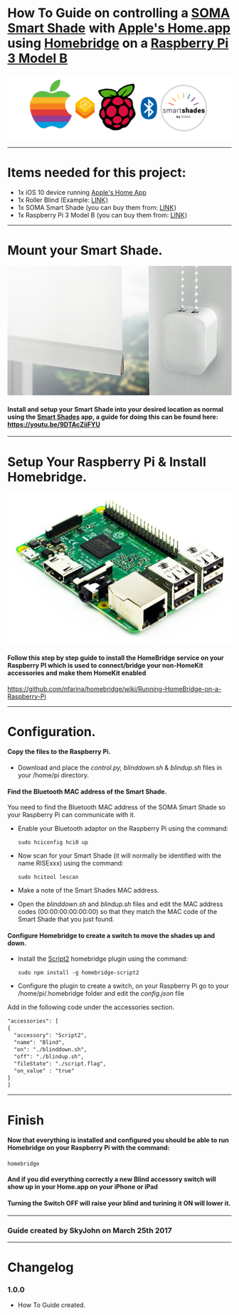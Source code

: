 # How To Guide on controlling a <a rel="nofollow" href="https://www.amazon.co.uk/gp/product/B01E5O8P9O/ref=as_li_tl?ie=UTF8&camp=1634&creative=6738&creativeASIN=B01E5O8P9O&linkCode=as2&tag=httpgithcomsk-21">SOMA Smart Shade</a><img src="http://ir-uk.amazon-adsystem.com/e/ir?t=httpgithcomsk-21&l=as2&o=2&a=B01E5O8P9O" width="1" height="1" border="0" alt="" style="border:none !important; margin:0px !important;" /> with [Apple's Home.app](http://www.apple.com/uk/ios/home/) using [Homebridge](https://github.com/nfarina/homebridge) on a <a rel="nofollow" href="https://www.amazon.co.uk/gp/product/B01CI5879A/ref=as_li_tl?ie=UTF8&camp=1634&creative=6738&creativeASIN=B01CI5879A&linkCode=as2&tag=httpgithcomsk-21">Raspberry Pi 3 Model B</a><img src="http://ir-uk.amazon-adsystem.com/e/ir?t=httpgithcomsk-21&l=as2&o=2&a=B01CI5879A" width="1" height="1" border="0" alt="" style="border:none !important; margin:0px !important;" />


<img src="images/overview.png">

---

# Items needed for this project:

* 1x iOS 10 device running [Apple's Home App](http://www.apple.com/uk/ios/home/)
* 1x Roller Blind (Example: <a rel="nofollow" href="https://www.amazon.co.uk/gp/product/B00XLE0O94/ref=as_li_tl?ie=UTF8&camp=1634&creative=6738&creativeASIN=B00XLE0O94&linkCode=as2&tag=httpgithcomsk-21">LINK</a><img src="http://ir-uk.amazon-adsystem.com/e/ir?t=httpgithcomsk-21&l=as2&o=2&a=B00XLE0O94" width="1" height="1" border="0" alt="" style="border:none !important; margin:0px !important;" />)
* 1x SOMA Smart Shade (you can buy them from: <a rel="nofollow" href="https://www.amazon.co.uk/gp/product/B01E5O8P9O/ref=as_li_tl?ie=UTF8&camp=1634&creative=6738&creativeASIN=B01E5O8P9O&linkCode=as2&tag=httpgithcomsk-21">LINK</a><img src="http://ir-uk.amazon-adsystem.com/e/ir?t=httpgithcomsk-21&l=as2&o=2&a=B01E5O8P9O" width="1" height="1" border="0" alt="" style="border:none !important; margin:0px !important;" />)
* 1x Raspberry Pi 3 Model B (you can buy them from: <a rel="nofollow" href="https://www.amazon.co.uk/gp/product/B01CI5879A/ref=as_li_tl?ie=UTF8&camp=1634&creative=6738&creativeASIN=B01CI5879A&linkCode=as2&tag=httpgithcomsk-21">LINK</a><img src="http://ir-uk.amazon-adsystem.com/e/ir?t=httpgithcomsk-21&l=as2&o=2&a=B01CI5879A" width="1" height="1" border="0" alt="" style="border:none !important; margin:0px !important;" />)

---

# Mount your Smart Shade.

<img src="images/smartshadebig.png">

#### Install and setup your Smart Shade into your desired location as normal using the [Smart Shades](https://itunes.apple.com/us/app/smart-shades/id1016406862?mt=8) app, a guide for doing this can be found here: https://youtu.be/9DTAcZiiFYU

---

# Setup Your Raspberry Pi & Install Homebridge.

<img src="images/pibig.png">

#### Follow this step by step guide to install the HomeBridge service on your Raspberry PI which is used to connect/bridge your non-HomeKit accessories and make them HomeKit enabled

https://github.com/nfarina/homebridge/wiki/Running-HomeBridge-on-a-Raspberry-Pi

---

# Configuration.

#### Copy the files to the Raspberry Pi.

* Download and place the *control.py, blinddown.sh* & *blindup.sh* files in your /home/pi directory.

#### Find the Bluetooth MAC address of the Smart Shade.

You need to find the Bluetooth MAC address of the SOMA Smart Shade so your Raspberry Pi can communicate with it.

  * Enable your Bluetooth adaptor on the Raspberry Pi using the command:

        sudo hciconfig hci0 up

  * Now scan for your Smart Shade (it will normally be identified with the name RISExxx) using the command:

        sudo hcitool lescan

  * Make a note of the Smart Shades MAC address.


  * Open the *blinddown.sh* and *blindup.sh* files and edit the MAC address codes (00:00:00:00:00:00) so that they match the MAC code of the Smart Shade that you just found.

#### Configure Homebridge to create a switch to move the shades up and down.

  * Install the [Script2](https://github.com/pponce/homebridge-script2) homebridge plugin using the command:

        sudo npm install -g homebridge-script2

  * Configure the plugin to create a switch, on your Raspberry Pi go to your /home/pi/.homebridge folder and edit the *config.json* file


Add in the following code under the accessories section.

```
"accessories": [
{
  "accessory": "Script2",
  "name": "Blind",
  "on": "./blinddown.sh",
  "off": "./blindup.sh",
  "fileState": "./script.flag",
  "on_value" : "true"
}
]
```

---

# Finish

#### Now that everything is installed and configured you should be able to run Homebridge on your Raspberry Pi with the command:

    homebridge

#### And if you did everything correctly a new Blind accessory switch will show up in your Home.app on your iPhone or iPad

#### Turning the Switch OFF will raise your blind and turining it ON will lower it.

---

### Guide created by SkyJohn on March 25th 2017

---

# Changelog

### 1.0.0
* How To Guide created.
